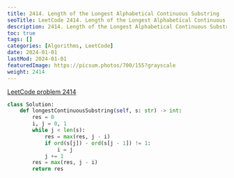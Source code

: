 ```yaml
---
title: 2414. Length of the Longest Alphabetical Continuous Substring
seoTitle: LeetCode 2414. Length of the Longest Alphabetical Continuous Substring | Python solution and explanation
description: 2414. Length of the Longest Alphabetical Continuous Substring
toc: true
tags: []
categories: [Algorithms, LeetCode]
date: 2024-01-01
lastMod: 2024-01-01
featuredImage: https://picsum.photos/700/155?grayscale
weight: 2414
---
```


[LeetCode problem 2414](https://leetcode.com/problems/length-of-the-longest-alphabetical-continuous-substring/)

```python
class Solution:
    def longestContinuousSubstring(self, s: str) -> int:
        res = 0
        i, j = 0, 1
        while j < len(s):
            res = max(res, j - i)
            if ord(s[j]) - ord(s[j - 1]) != 1:
                i = j
            j += 1
        res = max(res, j - i)
        return res

```
